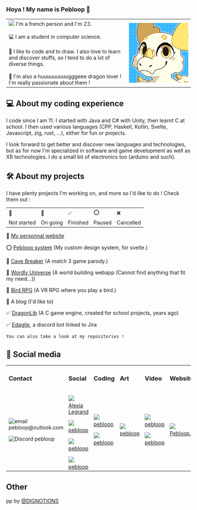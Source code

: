 ### Hoya ! My name is Pebloop 👋

<table>
    <tr>
        <td valign="center" width=65%>
            <img src="https://www.emoji.co.uk/files/google-emojis/flags-android/8235-flag-of-france.png" width=20px/> I'm a french person and I'm 23.
            <br/><br/>
            💻 I am a student in computer science.
            <br/><br/>
            🎨 I like to code and to draw. I also love to learn and discover stuffs, so I tend to do a lot of diverse things.
            <br/><br/>
            🐉 I'm also a huuuuuuuuugggeee dragon lover ! I'm really passionate about them !
        </td>
        <td valign="center"><img align='right' src="pp.gif" title="pp by @DIGNOTIONS on twitter"></td>
    </tr>
</table>

## 💻 About my coding experience

I code since I am 11. I started with Java and C# with Unity, then learnt C at school. I then used various languages (CPP, Haskell, Kotlin, Svelte, Javascript, zig, rust, ...), either for fun or projects.

I look forward to get better and discover new languages and technologies, but as for now I'm specialized in software and game development as well as XR technologies. I do a small bit of electronics too (arduino and such).

## 🛠️ About my projects

I have plenty projects I'm working on, and more so I'd like to do ! Check them out :

<table align="center">
    <tr>
        <td>
            🔳
        </td>
        <td>
            🔵
        </td>
        <td>
            ✅
        </td>
        <td>
            ⭕
        </td>
        <td>
            ❌
        </td>
    </tr>
    <tr>
        <td>
            Not started
        </td>
        <td>
            On going
        </td>
        <td>
            Finished
        </td>
        <td>
            Paused
        </td>
        <td>
            Cancelled
        </td>
    </tr>
</table>

🔵 [My personnal website](https://pebloop.dev/)

⭕ [Pebloop system](https://github.com/Pebloop/pebloop_system) (My custom design system, for svelte.)

🔵 [Cave Breaker](https://github.com/Pebloop/Cave-Breaker) (A match 3 game parody.)

🔵 [Wordly Universe](https://github.com/Pebloop/wordly) (A world building webapp (Cannot find anything that fit my need...))

🔵 [Bird RPG]() (A VR RPG where you play a bird.)

🔳 A blog (I'd like to)

✅ [DragonLib](https://github.com/Pebloop/libdragon) (A C game engine, created for school projects, years ago)

✅ [Edagile](https://github.com/Pebloop/Edagile), a discord bot linked to Jira

    You can also take a look at my repositories !

## 📧 Social media

<table align="center">
    <tr>
        <td>
            <h3> Contact </h3>
        </td>
        <td>
            <h3> Social </h3>
        </td>
        <td>
            <h3> Coding </h3>
        </td>
        <td>
            <h3> Art </h3>
        </td>
        <td>
            <h3> Video </h3>
        </td>
        <td>
            <h3> Website </h3>
        </td>
    </tr>
    <tr>
        <td>
            <p><img src="https://olc-wordpress-assets.s3.amazonaws.com/uploads/2020/05/new-email-icon.png" width=20px title="email"/>   pebloop@outlook.com</p>
            <p><img src="https://www.svgrepo.com/show/353655/discord-icon.svg" width=20px title="Discord"/>   pebloop</p>
        </td>
        <td>
            <p><a href="https://www.linkedin.com/in/pebloop/" title="LinkedIn"><img src="https://upload.wikimedia.org/wikipedia/commons/thumb/f/f8/LinkedIn_icon_circle.svg/2048px-LinkedIn_icon_circle.svg.png" width=20px>   Alexia Legrand</a></p>
            <a href="https://www.showwcase.com/pebloop" title="Showwcase"><img src="https://play-lh.googleusercontent.com/C5Uh9fZ4hAFm7SKrfDBdDZKgvDmDQO06aIBHlmPm3nLubNIz0RIl86E0CtI0RCHvoQva=w240-h480-rw" width=20px>  pebloop</a>
            <p><a href="https://www.instagram.com/pebloop/" title="Instagram"><img src="https://cdn-icons-png.flaticon.com/512/174/174855.png" width=20px>   pebloop</a></p>
            <a href="https://bsky.app/profile/pebloop.bsky.social" title="Twitter"><img src="https://play-lh.googleusercontent.com/C5Uh9fZ4hAFm7SKrfDBdDZKgvDmDQO06aIBHlmPm3nLubNIz0RIl86E0CtI0RCHvoQva=w240-h480-rw" width=20px>  pebloop</a>
        </td>
        <td>
            <p><a href="https://www.codingame.com/profile/b0b5ffe6a96eab6334deed3b9e6142ab7562541" title="Codingame"><img src="https://cdn.worldvectorlogo.com/logos/codingame-1.svg" width=20px>  pebloop</a></p>
            <p><a href="https://www.root-me.org/Pebloop" title="RootMe"><img src="https://pbs.twimg.com/profile_images/925763062837252096/43MyHYBN_400x400.jpg" width=20px>  pebloop</a></p>
        </td>
        <td>
            <p><a href="https://www.deviantart.com/pebloop" title="DeviantArt"><img src="https://cdn-icons-png.flaticon.com/512/889/889091.png" width=20px>  pebloop</a></p>
        </td>
        <td>
            <p><a href="https://www.deviantart.com/pebloop" title="Youtube"><img src="https://upload.wikimedia.org/wikipedia/commons/thumb/0/09/YouTube_full-color_icon_%282017%29.svg/2560px-YouTube_full-color_icon_%282017%29.svg.png" width=20px>  pebloop</a></p>
            <p><a href="https://www.deviantart.com/pebloop" title="Twitch"><img src="https://icones.pro/wp-content/uploads/2021/05/symbole-twitch-logo-icone-violet.png" width=20px>  pebloop</a></p>
        </td>
        <td>
            <p><a href="https://pebloop.dev/" title="CodeNDragon"><img src="https://www.pebloop.dev/favicon.png" width=20px>  Pebloop.dev</a></p>
        </td>
    </tr>
</table>

## Other

pp by <a href="https://twitter.com/DIGNOTIONS">@DIGNOTIONS</href>
